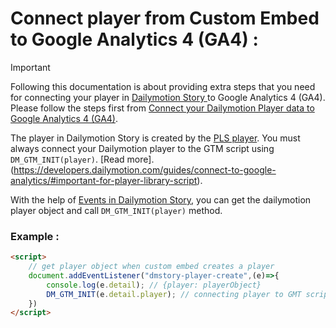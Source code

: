 # Connect player from Custom Embed to Google Analytics 4 (GA4) :

> [!IMPORTANT]  
> Following this documentation is about providing extra steps that you need for connecting your player in [Dailymotion Story
](https://dmvs-apac.github.io/dynamic-preview/story) to Google Analytics 4 (GA4). Please follow the steps first from [Connect your Dailymotion Player data to Google Analytics 4 (GA4)](https://developers.dailymotion.com/guides/connect-to-google-analytics/).

The player in Dailymotion Story is created by the [PLS player](https://developers.dailymotion.com/player/#player-library-script). You must always connect your Dailymotion player to the GTM script using `DM_GTM_INIT(player)`. [Read more].(https://developers.dailymotion.com/guides/connect-to-google-analytics/#important-for-player-library-script).

With the help of [Events in Dailymotion Story](https://dmvs-apac.github.io/dynamic-preview/story#events), you can get the dailymotion player object and call `DM_GTM_INIT(player)` method.

### Example : 
```html
<script>
    // get player object when custom embed creates a player
    document.addEventListener("dmstory-player-create",(e)=>{
        console.log(e.detail); // {player: playerObject}
        DM_GTM_INIT(e.detail.player); // connecting player to GMT script
    })
</script>
```
